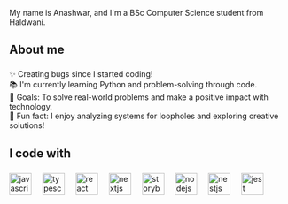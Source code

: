 <p align="left">My name is Anashwar, and I'm a BSc Computer Science student from Haldwani.</p>

###

<h2 align="left">About me</h2>

###

<p align="left">✨ Creating bugs since I started coding!<br>📚 I'm currently learning Python and problem-solving through code.<br>🎯 Goals: To solve real-world problems and make a positive impact with technology.<br>🎲 Fun fact: I enjoy analyzing systems for loopholes and exploring creative solutions!</p>

###

<h2 align="left">I code with</h2>

###

<div align="left">
  <img src="https://cdn.iconscout.com/icon/free/png-512/free-python-logo-icon-download-in-svg-png-gif-file-formats--brand-development-tools-pack-logos-icons-226051.png?f=webp&w=512" height="40" alt="javascript logo"  />
  <img width="12" />
  <img src="https://cdn.iconscout.com/icon/premium/png-512-thumb/blockchain-3362203-2802980.png?f=webp&w=512" height="40" alt="typescript logo"  />
  <img width="12" />
  <img src="https://cdn.jsdelivr.net/gh/devicons/devicon/icons/react/react-original.svg" height="40" alt="react logo"  />
  <img width="12" />
  <img src="https://cdn.iconscout.com/icon/free/png-512/free-django-logo-icon-download-in-svg-png-gif-file-formats--technology-social-media-vol-2-pack-logos-icons-3031821.png?f=webp&w=512" height="40" alt="nextjs logo"  />
  <img width="12" />
  <img src="https://cdn.iconscout.com/icon/free/png-512/free-tensor-flow-icon-download-in-svg-png-gif-file-formats--tensorflow-ai-user-interface-pack-icons-4492469.png?f=webp&w=512" height="40" alt="storybook logo"  />
  <img width="12" />
  <img src="https://cdn.iconscout.com/icon/free/png-512/free-docker-logo-icon-download-in-svg-png-gif-file-formats--wordmark-programming-langugae-language-pack-logos-icons-1175229.png?f=webp&w=512" height="40" alt="nodejs logo"  />
  <img width="12" />
  <img src="https://icon.icepanel.io/Technology/png-shadow-512/Django-REST.png" height="40" alt="nestjs logo"  />
  <img width="12" />
  <img src="https://cdn.iconscout.com/icon/premium/png-512-thumb/sql-connection-4583661-3818748.png?f=webp&w=512" height="40" alt="jest logo"  />
</div>

###
